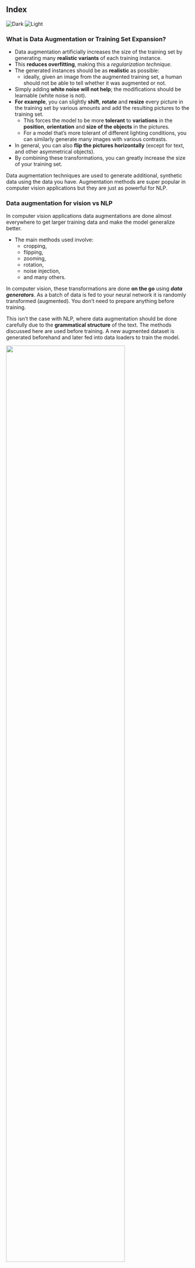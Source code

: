 ## Index
![Dark](https://user-images.githubusercontent.com/12748752/159751021-3209cbcd-844e-449e-80b0-232412ca0789.png)
![Light](https://user-images.githubusercontent.com/12748752/159751028-9fad0e97-8cb5-4046-b20d-62bda3fdbf49.png)

### What is Data Augmentation or Training Set Expansion?
* Data augmentation artificially increases the size of the training set by generating many **realistic variants** of each training instance. 
* This **reduces overfitting**, making this a _regularization technique_. 
* The generated instances should be as **realistic** as possible: 
   * ideally, given an image from the augmented training set, a human should not be able to tell whether it was augmented or not. 
* Simply adding **white noise will not help**; the modifications should be learnable (white noise is not). 
* **For example**, you can slightly **shift**, **rotate** and **resize** every picture in the training set by various amounts and add the resulting pictures to the training set.
   * This forces the model to be more **tolerant** to **variations** in the **position**, **orientation** and **size of the objects** in the pictures. 
   * For a model that’s more tolerant of different lighting conditions, you can similarly generate many images with various contrasts. 
* In general, you can also **flip the pictures horizontally** (except for text, and other asymmetrical objects). 
* By combining these transformations, you can greatly increase the size of your training set.

Data augmentation techniques are used to generate additional, synthetic data using the data you have. Augmentation methods are super popular in computer vision applications but they are just as powerful for NLP. 

### Data augmentation for vision vs NLP
In computer vision applications data augmentations are done almost everywhere to get larger training data and make the model generalize better. 
* The main methods used involve:
  * cropping, 
  * flipping, 
  * zooming, 
  * rotation, 
  * noise injection, 
  * and many others.  

In computer vision, these transformations are done **on the go** using _**data generators**_. As a batch of data is fed to your neural network it is randomly transformed (augmented). You don’t need to prepare anything before training.

This isn’t the case with NLP, where data augmentation should be done carefully due to the **grammatical structure** of the text. The methods discussed here are used before training. A new augmented dataset is generated beforehand and later fed into data loaders to train the model.

<img src="https://user-images.githubusercontent.com/12748752/159792616-b1e05ed1-1ad3-40cd-b7ae-f331caf9bc9d.png" width=80% />

## NLP Data augmentation methods
NLP data augmentation methods provided in the following projects:
  * Back translation. 
  * EDA (Easy Data Augmentation).
  * NLP Albumentation.
  * NLP Aug.

### Back translation
#### Steps:
  * You take the original text written in English.
  * You convert it into another language (say French) using Google Translate
  * You convert the translated text back into English using Google Translate
  * Keep the augmented text if the original text and the back-translated text are different.
<img src="https://user-images.githubusercontent.com/12748752/159786571-338bd845-f076-4022-9a21-a6cd168d4d09.png" width=60% />


## References
![Dark](https://user-images.githubusercontent.com/12748752/159751021-3209cbcd-844e-449e-80b0-232412ca0789.png)
* [Hands-On Machine Learning with Scikit-Learn, Keras, and TensorFlow, 2nd Edition](https://www.oreilly.com/library/view/hands-on-machine-learning/9781492032632/)
* [neptune.ai](https://neptune.ai/blog/data-augmentation-nlp#:~:text=Apply%20data%20augmentation%20to%20your,just%20as%20powerful%20for%20NLP.)
* [Amit Chaudhary's Blog](https://amitness.com/2020/02/back-translation-in-google-sheets/)
